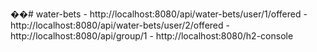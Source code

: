 ��#   w a t e r - b e t s       -   h t t p : / / l o c a l h o s t : 8 0 8 0 / a p i / w a t e r - b e t s / u s e r / 1 / o f f e r e d   -   h t t p : / / l o c a l h o s t : 8 0 8 0 / a p i / w a t e r - b e t s / u s e r / 2 / o f f e r e d   -   h t t p : / / l o c a l h o s t : 8 0 8 0 / a p i / g r o u p / 1   -   h t t p : / / l o c a l h o s t : 8 0 8 0 / h 2 - c o n s o l e 